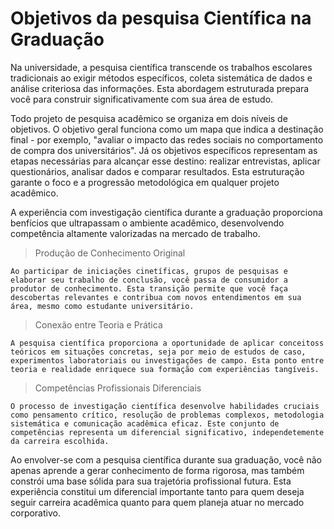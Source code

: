 # Objetivos da pesquisa Científica na Graduação

Na universidade, a pesquisa científica transcende os trabalhos escolares tradicionais ao exigir métodos específicos, coleta sistemática de dados e análise criteriosa das informações. Esta abordagem estruturada prepara você para construir significativamente com sua área de estudo.

Todo projeto de pesquisa acadêmico se organiza em dois níveis de objetivos. O objetivo geral funciona como um mapa que indica a destinação final - por exemplo, "avaliar o impacto das redes sociais no comportamento de compra dos universitários". Já os objetivos específicos representam as etapas necessárias para alcançar esse destino: realizar entrevistas, aplicar questionários, analisar dados e comparar resultados. Esta estruturação garante o foco e a progressão metodológica em qualquer projeto acadêmico.

A experiência com investigação científica durante a graduação proporciona benfícios que ultrapassam o ambiente acadêmico, desenvolvendo competência altamente valorizadas na mercado de trabalho.

> Produção de Conhecimento Original

    Ao participar de iniciações cinetíficas, grupos de pesquisas e elaborar seu trabalho de conclusão, você passa de consumidor a produtor de conhecimento. Esta transição permite que você faça descobertas relevantes e contribua com novos entendimentos em sua área, mesmo como estudante universitário.

> Conexão entre Teoria e Prática

    A pesquisa científica proporciona a oportunidade de aplicar conceitoss teóricos em situações concretas, seja por meio de estudos de caso, experimentos laboratoriais ou investigações de campo. Esta ponto entre teoria e realidade enriquece sua formação com experiências tangíveis.

> Competências Profissionais Diferenciais

    O processo de investigação científica desenvolve habilidades cruciais como pensamento crítico, resolução de problemas complexos, metodologia sistemática e comunicação acadêmica eficaz. Este conjunto de competências representa um diferencial significativo, independetemente da carreira escolhida.

Ao envolver-se com a pesquisa científica durante sua graduação, você não apenas aprende a gerar conhecimento de forma rigorosa, mas também constrói uma base sólida para sua trajetória profissional futura. Esta experiência constitui um diferencial importante tanto para quem deseja seguir carreira acadêmica quanto para quem planeja atuar no mercado corporativo.